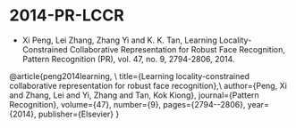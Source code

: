 # 2014-PR-LCCR
* Xi Peng, Lei Zhang, Zhang Yi and K. K. Tan, Learning Locality-Constrained Collaborative Representation for Robust Face Recognition, Pattern Recognition (PR), vol. 47, no. 9, 2794-2806, 2014.

@article{peng2014learning, \\
title={Learning locality-constrained collaborative representation for robust face recognition},\\ 
author={Peng, Xi and Zhang, Lei and Yi, Zhang and Tan, Kok Kiong}, 
journal={Pattern Recognition}, 
volume={47}, 
number={9}, 
pages={2794--2806}, 
year={2014}, 
publisher={Elsevier} }
